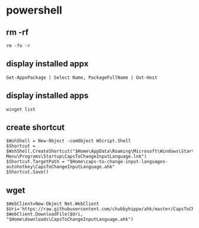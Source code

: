 # powershell
## rm  -rf 
```
rm -fo -r
```
## display installed appx
```
Get-AppxPackage | Select Name, PackageFullName | Out-Host
```
## display installed apps
```
winget list
```
## create shortcut
```
$WshShell = New-Object -comObject WScript.Shell
$Shortcut = $WshShell.CreateShortcut("$Home\AppData\Roaming\Microsoft\Windows\Start Menu\Programs\Startup\CapsToChangeInputLanguage.lnk")
$Shortcut.TargetPath = "$Home\caps-to-change-input-languages-autohotkey\CapsToChangeInputLanguage.ahk"
$Shortcut.Save()
```
## wget
```
$WebClient=New-Object Net.WebClient
$Uri='https://raw.githubusercontent.com/chubbyhippo/ahk/master/CapsToChangeInputLanguage.ahk'
$WebClient.DownloadFile($Uri, "$Home\downloads\CapsToChangeInputLanguage.ahk")
```
